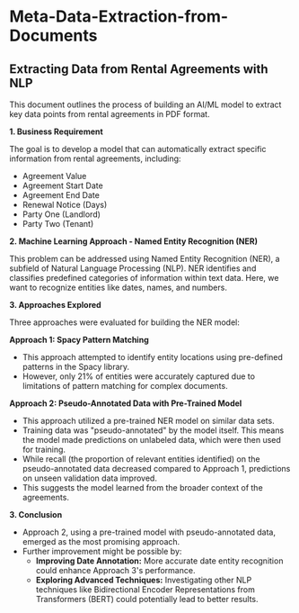 # Meta-Data-Extraction-from-Documents
## Extracting Data from Rental Agreements with NLP

This document outlines the process of building an AI/ML model to extract key data points from rental agreements in PDF format.

**1. Business Requirement**

The goal is to develop a model that can automatically extract specific information from rental agreements, including:

* Agreement Value
* Agreement Start Date
* Agreement End Date
* Renewal Notice (Days)
* Party One (Landlord)
* Party Two (Tenant)

**2. Machine Learning Approach - Named Entity Recognition (NER)**

This problem can be addressed using Named Entity Recognition (NER), a subfield of Natural Language Processing (NLP). NER identifies and classifies predefined categories of information within text data. Here, we want to recognize entities like dates, names, and numbers.

**3. Approaches Explored**

Three approaches were evaluated for building the NER model:

**Approach 1: Spacy Pattern Matching**

* This approach attempted to identify entity locations using pre-defined patterns in the Spacy library.
* However, only 21% of entities were accurately captured due to limitations of pattern matching for complex documents.

**Approach 2: Pseudo-Annotated Data with Pre-Trained Model**

* This approach utilized a pre-trained NER model on similar data sets.
* Training data was "pseudo-annotated" by the model itself. This means the model made predictions on unlabeled data, which were then used for training.
* While recall (the proportion of relevant entities identified) on the pseudo-annotated data decreased compared to Approach 1, predictions on unseen validation data improved.
* This suggests the model learned from the broader context of the agreements.


**3. Conclusion**

* Approach 2, using a pre-trained model with pseudo-annotated data, emerged as the most promising approach.
* Further improvement might be possible by:
    * **Improving Date Annotation:** More accurate date entity recognition could enhance Approach 3's performance.
    * **Exploring Advanced Techniques:** Investigating other NLP techniques like Bidirectional Encoder Representations from Transformers (BERT) could potentially lead to better results.


